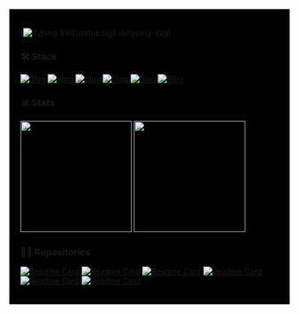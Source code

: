 <div style="background-color: black; padding: 20px;">

[![Typing SVG](https://readme-typing-svg.demolab.com/?color=FFFFFF&width=500&duration=2500&pause=2500&size=25&lines=👋+Hi+there,+I'm+Murilo+Glasser!)](https://git.io/typing-svg)

### 🛠 Stack 
[![Blog](https://img.shields.io/badge/Unity-323330?style=for-the-badge&logo=unity&logoColor=white)](https://unity.com/pt)
[![Blog](https://img.shields.io/badge/C%23-323330?style=for-the-badge&logo=c-sharp&logoColor=white)](https://dotnet.microsoft.com/pt-br/languages/csharp)
[![Blog](https://img.shields.io/badge/C-323330?style=for-the-badge&logo=c&logoColor=white)](https://learn.microsoft.com/en-us/cpp/c-language/?view=msvc-170)
[![Blog](https://img.shields.io/badge/JavaScript-323330?style=for-the-badge&logo=javascript&logoColor=white)](https://developer.mozilla.org/pt-BR/docs/Web/JavaScript)
[![Blog](https://img.shields.io/badge/HTML-323330?style=for-the-badge&logo=html5&logoColor=white)](https://html5.org)
[![Blog](https://img.shields.io/badge/CSS-323330?&style=for-the-badge&logo=css3&logoColor=white)](https://www.w3.org/Style/CSS/Overview.en.html)

### 📊 Stats 
<a href="https://github.com/muriloglasser">
  <img height="200" src="https://github-readme-stats.vercel.app/api?username=muriloglasser&show_icons=true&theme=aura&text_color=ffffff&rank_icon=github"/>
</a>
<a href="https://github.com/muriloglasser">
  <img height="200" src="https://github-readme-stats.vercel.app/api/top-langs/?username=muriloglasser&layout=donut&theme=aura&text_color=ffffff" />
</a>

### 👨‍💻 Repositories 
[![Readme Card](https://github-readme-stats.vercel.app/api/pin/?username=muriloglasser&repo=3D-ragdoll-implementation&theme=aura&text_color=ffffff)](https://github.com/muriloglasser/3D-ragdoll-implementation)
[![Readme Card](https://github-readme-stats.vercel.app/api/pin/?username=muriloglasser&repo=2D-plataform-runner-template&theme=aura&text_color=ffffff)](https://github.com/muriloglasser/2D-plataform-runner-template)
[![Readme Card](https://github-readme-stats.vercel.app/api/pin/?username=muriloglasser&repo=data-manager&theme=aura&text_color=ffffff)](https://github.com/muriloglasser/data-manager)
[![Readme Card](https://github-readme-stats.vercel.app/api/pin/?username=muriloglasser&repo=event-dispatcher&theme=aura&text_color=ffffff)](https://github.com/muriloglasser/event-dispatcher)
[![Readme Card](https://github-readme-stats.vercel.app/api/pin/?username=muriloglasser&repo=portfolio-template&theme=aura&text_color=ffffff)](https://github.com/muriloglasser/portfolio-template)
[![Readme Card](https://github-readme-stats.vercel.app/api/pin/?username=muriloglasser&repo=jam-starter-kit&theme=aura&text_color=ffffff)](https://github.com/muriloglasser/jam-starter-kit)

</div>
